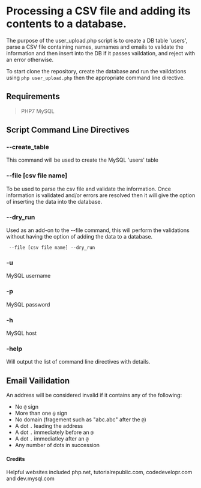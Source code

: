 # Processing a CSV file and adding its contents to a database.

The purpose of the user_upload.php script is to create a DB table 'users', parse a CSV file containing names, surnames and emails to validate the information and then insert into the DB if it passes vaildation, and reject with an error otherwise.  

To start clone the repository, create the database and run the vaildations using ```php user_upload.php``` then the appropriate command line directive.


## Requirements 

> PHP7
> MySQL


## Script Command Line Directives

### --create_table
This command will be used to create the MySQL 'users' table

### --file [csv file name]
To be used to parse the csv file and validate the information. Once information is validated and/or errors are resolved then it will give the option of inserting the data into the database.

### --dry_run
Used as an add-on to the --file command, this will perform the validations without having the option of adding the data to a database.

``` --file [csv file name] --dry_run```

### -u 
MySQL username

### -p
MySQL password

### -h
MySQL host

### -help
Will output the list of command line directives with details.

## Email Vailidation

An address will be considered invalid if it contains any of the following:

* No ```@``` sign
* More than one ```@``` sign
* No domain (fragement such as "abc.abc" after the ```@```)
* A dot ```.``` leading the address
* A dot ```.``` immediately before an ```@```
* A dot ```.``` immediatley after an ```@```
* Any number of dots in succession


#### Credits 
Helpful websites included php.net, tutorialrepublic.com, codedevelopr.com and dev.mysql.com


